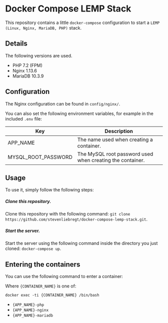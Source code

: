 # Docker Compose LEMP Stack

This repository contains a little `docker-compose` configuration to start a `LEMP (Linux, Nginx, MariaDB, PHP)` stack.

## Details

The following versions are used.

* PHP 7.2 (FPM)
* Nginx 1.13.6
* MariaDB 10.3.9

## Configuration

The Nginx configuration can be found in `config/nginx/`.

You can also set the following environment variables, for example in the included `.env` file:

| Key | Description |
|-----|-------------|
|APP_NAME|The name used when creating a container.|
|MYSQL_ROOT_PASSWORD|The MySQL root password used when creating the container.|

## Usage

To use it, simply follow the following steps:

##### Clone this repository.

Clone this repository with the following command: `git clone https://github.com/stevenliebregt/docker-compose-lemp-stack.git`.

##### Start the server.

Start the server using the following command inside the directory you just cloned: `docker-compose up`.

## Entering the containers

You can use the following command to enter a container:

Where `{CONTAINER_NAME}` is one of:

`docker exec -ti {CONTAINER_NAME} /bin/bash`

* `{APP_NAME}-php`
* `{APP_NAME}-nginx`
* `{APP_NAME}-mariadb`
